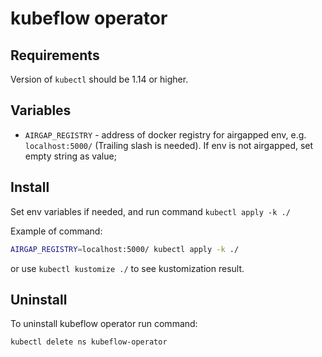 # kubeflow operator

## Requirements

Version of `kubectl` should be 1.14 or higher.

## Variables

* `AIRGAP_REGISTRY` - address of docker registry for airgapped env, e.g. `localhost:5000/` (Trailing slash is needed). If env is not airgapped, set empty string as value; 

## Install

Set env variables if needed, and run command `kubectl apply -k ./`

Example of command:

```bash
AIRGAP_REGISTRY=localhost:5000/ kubectl apply -k ./
```

or use `kubectl kustomize ./` to see kustomization result.

## Uninstall

To uninstall kubeflow operator run command:

```bash
kubectl delete ns kubeflow-operator 
```